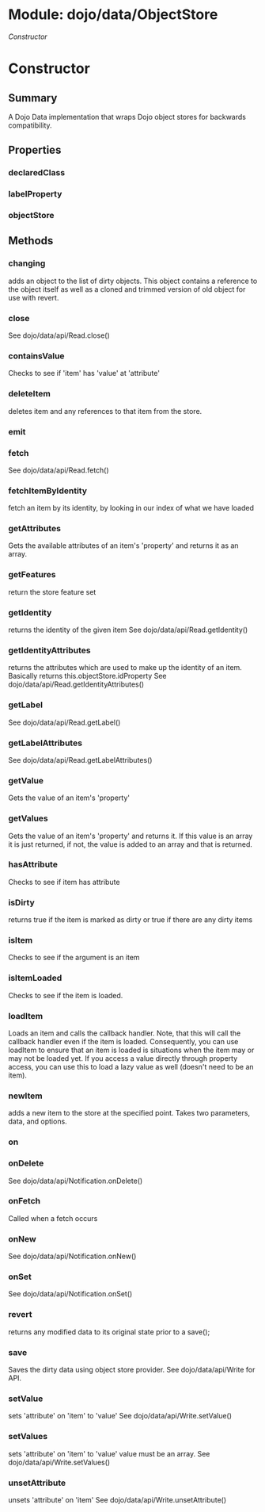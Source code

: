 # Module: dojo/data/ObjectStore

*Constructor*

# Constructor

## Summary

A Dojo Data implementation that wraps Dojo object stores for backwards
compatibility.
## Properties

### declaredClass


### labelProperty


### objectStore


## Methods

### changing
adds an object to the list of dirty objects.  This object
contains a reference to the object itself as well as a
cloned and trimmed version of old object for use with
revert.

### close
See dojo/data/api/Read.close()

### containsValue
Checks to see if 'item' has 'value' at 'attribute'

### deleteItem
deletes item and any references to that item from the store.

### emit


### fetch
See dojo/data/api/Read.fetch()

### fetchItemByIdentity
fetch an item by its identity, by looking in our index of what we have loaded

### getAttributes
Gets the available attributes of an item's 'property' and returns
it as an array.

### getFeatures
return the store feature set

### getIdentity
returns the identity of the given item
See dojo/data/api/Read.getIdentity()

### getIdentityAttributes
returns the attributes which are used to make up the
identity of an item.  Basically returns this.objectStore.idProperty
See dojo/data/api/Read.getIdentityAttributes()

### getLabel
See dojo/data/api/Read.getLabel()

### getLabelAttributes
See dojo/data/api/Read.getLabelAttributes()

### getValue
Gets the value of an item's 'property'

### getValues
Gets the value of an item's 'property' and returns
it. If this value is an array it is just returned,
if not, the value is added to an array and that is returned.

### hasAttribute
Checks to see if item has attribute

### isDirty
returns true if the item is marked as dirty or true if there are any dirty items

### isItem
Checks to see if the argument is an item

### isItemLoaded
Checks to see if the item is loaded.

### loadItem
Loads an item and calls the callback handler. Note, that this will call the callback
handler even if the item is loaded. Consequently, you can use loadItem to ensure
that an item is loaded is situations when the item may or may not be loaded yet.
If you access a value directly through property access, you can use this to load
a lazy value as well (doesn't need to be an item).

### newItem
adds a new item to the store at the specified point.
Takes two parameters, data, and options.

### on


### onDelete
See dojo/data/api/Notification.onDelete()

### onFetch
Called when a fetch occurs

### onNew
See dojo/data/api/Notification.onNew()

### onSet
See dojo/data/api/Notification.onSet()

### revert
returns any modified data to its original state prior to a save();

### save
Saves the dirty data using object store provider. See dojo/data/api/Write for API.

### setValue
sets 'attribute' on 'item' to 'value'
See dojo/data/api/Write.setValue()

### setValues
sets 'attribute' on 'item' to 'value' value
must be an array.
See dojo/data/api/Write.setValues()

### unsetAttribute
unsets 'attribute' on 'item'
See dojo/data/api/Write.unsetAttribute()

